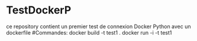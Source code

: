 # TestDockerP
ce repository contient un premier test de connexion Docker Python avec un dockerfile
#Commandes:
docker build -t test1 .
docker run -i -t test1

